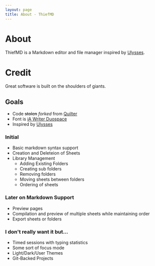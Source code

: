 ```yaml
---
layout: page
title: About - ThiefMD
---
```


# About

ThiefMD is a Markdown editor and file manager inspired by [Ulysses](https://ulysses.app).

# Credit

Great software is built on the shoulders of giants.

## Goals

* Code <s>stolen</s> *forked* from [Quilter](https://github.com/lainsce/quilter)
* Font is [iA Writer Duospace](https://github.com/iaolo/iA-Fonts)
* Inspired by [Ulysses](https://ulyssesapp.com/)

### Initial

* Basic markdown syntax support
* Creation and Deleteion of Sheets
* Library Management
    * Adding Existing Folders
    * Creating sub folders
    * Removing folders
    * Moving sheets between folders
    * Ordering of sheets
### Later on Markdown Support

* Preview pages
* Compilation and preview of multiple sheets while maintaining order
* Export sheets or folders

### I don't really want it but...

* Timed sessions with typing statistics
* Some sort of focus mode
* Light/Dark/User Themes
* Git-Backed Projects
